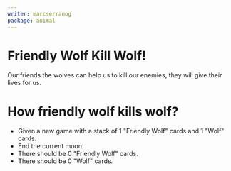 ```yaml
---
writer: marcserranog
package: animal
---
```


# Friendly Wolf Kill Wolf!
Our friends the wolves can help us to kill our enemies, 
they will give their lives for us.

# How friendly wolf kills wolf?


 * Given a new game with a stack of 1 "Friendly Wolf" cards and 1 "Wolf" cards.
 * End the current moon.
 * There should be 0 "Friendly Wolf" cards.
 * There should be 0 "Wolf" cards.
